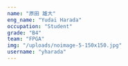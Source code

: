 ```yaml
---
name: "原田 雄大"
eng_name: "Yudai Harada"
occupation: "Student"
grade: "B4"
team: "FPGA"
img: "/uploads/noimage-5-150x150.jpg"
username: "yharada"
---
```

